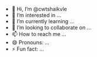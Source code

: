 - 👋 Hi, I’m @cwtshaikvle
- 👀 I’m interested in ...
- 🌱 I’m currently learning ...
- 💞️ I’m looking to collaborate on ...
- 📫 How to reach me ...
- 😄 Pronouns: ...
- ⚡ Fun fact: ...

<!---
cwtshaikvle/cwtshaikvle is a ✨ special ✨ repository because its `README.md` (this file) appears on your GitHub profile.
You can click the Preview link to take a look at your changes.
--->
